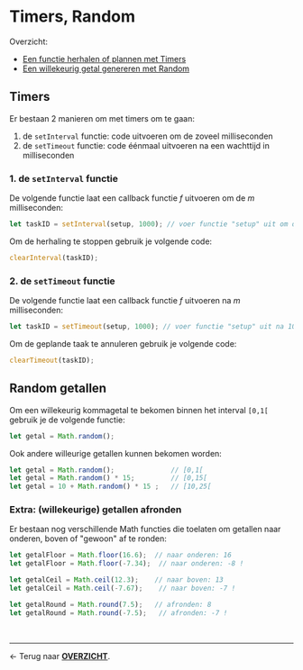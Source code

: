 # Timers, Random

Overzicht:
- [Een functie herhalen of plannen met Timers](#timers)
- [Een willekeurig getal genereren met Random](#random-getallen)

## Timers

Er bestaan 2 manieren om met timers om te gaan:
1. de `setInterval` functie: code uitvoeren om de zoveel milliseconden
2. de `setTimeout` functie: code éénmaal uitvoeren na een wachttijd in milliseconden

### 1. de `setInterval` functie

De volgende functie laat een callback functie *f* uitvoeren om de *m* milliseconden:

```js
let taskID = setInterval(setup, 1000); // voer functie "setup" uit om de 1000 ms
```

Om de herhaling te stoppen gebruik je volgende code:

```js
clearInterval(taskID);
```

### 2. de `setTimeout` functie

De volgende functie laat een callback functie *f* uitvoeren na *m* milliseconden:

```js
let taskID = setTimeout(setup, 1000); // voer functie "setup" uit na 1000 ms
```

Om de geplande taak te annuleren gebruik je volgende code:

```js
clearTimeout(taskID);
```

## Random getallen

Om een willekeurig kommagetal te bekomen binnen het interval `[0,1[` gebruik je de volgende functie:

```js
let getal = Math.random();
```

Ook andere willeurige getallen kunnen bekomen worden:

```js
let getal = Math.random();              // [0,1[
let getal = Math.random() * 15;         // [0,15[
let getal = 10 + Math.random() * 15 ;   // [10,25[
```

### Extra: (willekeurige) getallen afronden

Er bestaan nog verschillende Math functies die toelaten om getallen naar onderen, boven of "gewoon" af te ronden:

```js
let getalFloor = Math.floor(16.6);  // naar onderen: 16
let getalFloor = Math.floor(-7.34);  // naar onderen: -8 !

let getalCeil = Math.ceil(12.3);    // naar boven: 13
let getalCeil = Math.ceil(-7.67);    // naar boven: -7 !

let getalRound = Math.round(7.5);   // afronden: 8
let getalRound = Math.round(-7.5);   // afronden: -7 !
```


<br>

---

&larr; Terug naar [**OVERZICHT**](./README.md#overview).